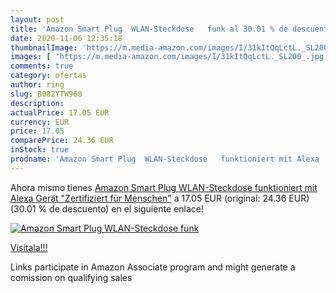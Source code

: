 ```yaml
---
layout: post
title: 'Amazon Smart Plug  WLAN-Steckdose   funk al 30.01 % de descuento'
date: 2020-11-06 12:35:18
thumbnailImage: 'https://m.media-amazon.com/images/I/31kItQqLctL._SL200_.jpg'
images: [ 'https://m.media-amazon.com/images/I/31kItQqLctL._SL200_.jpg' ]
comments: true
category: ofertas
author: ring
slug: B082YTW968
description:
actualPrice: 17.05 EUR
currency: EUR
price: 17.05
comparePrice: 24.36 EUR
inStock: true
prodname: 'Amazon Smart Plug  WLAN-Steckdose   funktioniert mit Alexa  Gerät "Zertifiziert für Menschen"'
---
```


Ahora mismo tienes [Amazon Smart Plug  WLAN-Steckdose   funktioniert mit Alexa  Gerät "Zertifiziert für Menschen"](https://www.amazon.de/dp/B082YTW968/?tag=tolees0ca-21) a 17.05 EUR (original: 24.36 EUR) (30.01 %  de descuento) en el siguiente enlace!

[![Amazon Smart Plug  WLAN-Steckdose   funk](https://m.media-amazon.com/images/I/31kItQqLctL._SL200_.jpg)](https://www.amazon.de/dp/B082YTW968/?tag=tolees0ca-21)

[Visítala!!!](https://www.amazon.de/dp/B082YTW968/?tag=tolees0ca-21)

Links participate in Amazon Associate program and might generate a comission on qualifying sales
